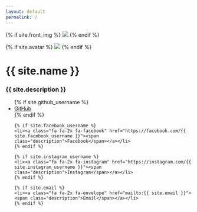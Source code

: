 ```yaml
---
layout: default
permalink: /
---
```

<div class="content">
  {% if site.front_img %}
  <img src="{{ site.front_img_path }}" id="fullscreen">
  {% endif %}

  {% if site.avatar %}
  <img src="{{ site.avatar_img_path }}" id="avatar">
  {% endif %}

  <h1>{{ site.name }}</h1>
  <h3>{{ site.description }}</h3>

  <ul>
    {% if site.github_username %}
    <li><a class="fa fa-2x fa-github" href="https://github.com/{{ site.github_username }}"><span class="description">GitHub</span></a></li>
    {% endif %}

    {% if site.facebook_username %}
    <li><a class="fa fa-2x fa-facebook" href="https://facebook.com/{{ site.facebook_username }}"><span class="description">Facebook</span></a></li>
    {% endif %}

    {% if site.instagram_username %}
    <li><a class="fa fa-2x fa-instagram" href="https://instagram.com/{{ site.instagram_username }}"><span class="description">Instagram</span></a></li>
    {% endif %}

    {% if site.email %}
    <li><a class="fa fa-2x fa-envelope" href="mailto:{{ site.email }}"><span class="description">Email</span></a></li>
    {% endif %}
  </ul>
</div>
